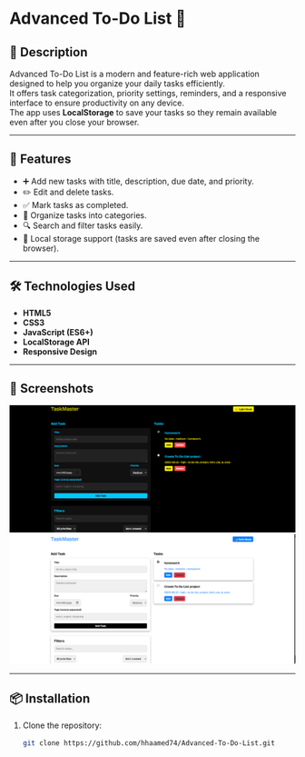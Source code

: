 # Advanced To-Do List 📝

## 📖 Description
Advanced To-Do List is a modern and feature-rich web application designed to help you organize your daily tasks efficiently.  
It offers task categorization, priority settings, reminders, and a responsive interface to ensure productivity on any device.  
The app uses **LocalStorage** to save your tasks so they remain available even after you close your browser.

---

## 🚀 Features
- ➕ Add new tasks with title, description, due date, and priority.
- ✏️ Edit and delete tasks.
- ✅ Mark tasks as completed.
- 📂 Organize tasks into categories.
- 🔍 Search and filter tasks easily.
- 💾 Local storage support (tasks are saved even after closing the browser).

---

## 🛠️ Technologies Used
- **HTML5**
- **CSS3**
- **JavaScript (ES6+)**
- **LocalStorage API**
- **Responsive Design**

---

## 📸 Screenshots
![App Screenshot](./public/assets/image/screenshot1.png)
![App Screenshot](./public/assets/image/screenshot2.png)


---

## 📦 Installation
1. Clone the repository:
   ```bash
   git clone https://github.com/hhaamed74/Advanced-To-Do-List.git
